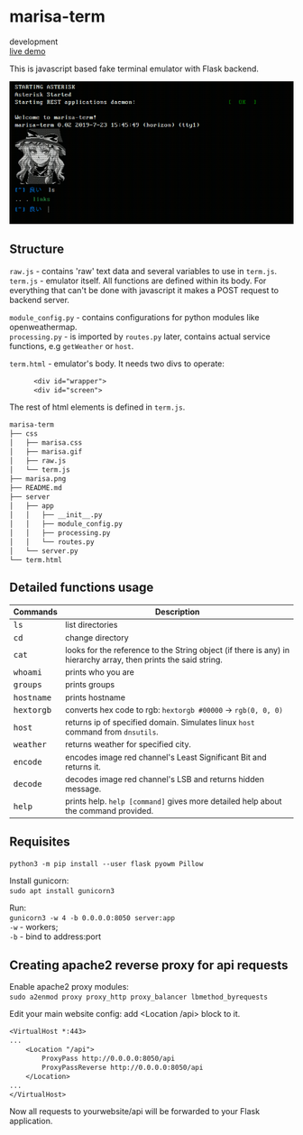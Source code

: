 # marisa-term
development  
[live demo](https://tsunagari.space/term)

This is javascript based fake terminal emulator with Flask backend.  

![screenshot](marisa.png)

## Structure  
`raw.js` - contains 'raw' text data and several variables to use in `term.js`.  
`term.js` - emulator itself. All functions are defined within its body. For everything that can't be done with javascript it makes a POST request to backend server.  

`module_config.py` - contains configurations for python modules like openweathermap.  
`processing.py` - is imported by `routes.py` later, contains actual service functions, e.g `getWeather` or `host`.  

`term.html` - emulator's body. It needs two divs to operate:  
```
      <div id="wrapper">
      <div id="screen">
```  
The rest of html elements is defined in `term.js`.  

```
marisa-term
├── css
│   ├── marisa.css
│   ├── marisa.gif
│   ├── raw.js
│   └── term.js
├── marisa.png
├── README.md
├── server
│   ├── app
│   │   ├── __init__.py
│   │   ├── module_config.py
│   │   ├── processing.py
│   │   └── routes.py
│   └── server.py
└── term.html
```  

## Detailed functions usage  
|  Commands                                                          |  Description                       |
|---                                                                 |---                                 |
| <kbd>ls</kbd>                                                      | list directories                   |
| <kbd>cd</kbd>                                                      | change directory                   |
| <kbd>cat</kbd>                                                     | looks for the reference to the String object (if there is any) in hierarchy array, then prints the said string.                      |
| <kbd>whoami</kbd>                                                  | prints who you are                 |
| <kbd>groups</kbd>                                                  | prints groups                      |
| <kbd>hostname</kbd>                                                | prints hostname                    |
| <kbd>hextorgb</kbd>                                                | converts hex code to rgb: `hextorgb #00000` -> `rgb(0, 0, 0)`          |
| <kbd>host</kbd>                                                    | returns ip of specified domain. Simulates linux `host` command from `dnsutils`.                 |
| <kbd>weather</kbd>                                                 | returns weather for specified city.|
| <kbd>encode</kbd>                                                  | encodes image red channel's Least Significant Bit and returns it. |
| <kbd>decode</kbd>                                                  | decodes image red channel's LSB and returns hidden message. |
| <kbd>help</kbd>                                                    | prints help. `help [command]` gives more detailed help about the command provided.                        |

## Requisites  
`python3 -m pip install --user flask pyowm Pillow`  

Install gunicorn:  
`sudo apt install gunicorn3`  

Run:  
`gunicorn3 -w 4 -b 0.0.0.0:8050 server:app`  
`-w` - workers;  
`-b` - bind to address:port  

## Creating apache2 reverse proxy for api requests  

Enable apache2 proxy modules:  
`sudo a2enmod proxy proxy_http proxy_balancer lbmethod_byrequests`  

Edit your main website config: add <Location /api> block to it.
```
<VirtualHost *:443>
...
    <Location "/api">
        ProxyPass http://0.0.0.0:8050/api
        ProxyPassReverse http://0.0.0.0:8050/api
    </Location>
...
</VirtualHost>
```  
Now all requests to yourwebsite/api will be forwarded to your Flask application.
